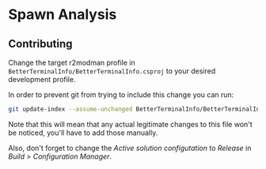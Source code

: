 # Spawn Analysis

## Contributing

Change the target r2modman profile in
`BetterTerminalInfo/BetterTerminalInfo.csproj` to your desired development
profile.

In order to prevent git from trying to include this change you can run:
```sh
git update-index --assume-unchanged BetterTerminalInfo/BetterTerminalInfo.csproj
```

Note that this will mean that any actual legitimate changes to this file won't
be noticed, you'll have to add those manually.

Also, don't forget to change the *Active solution configutation* to *Release*
in *Build > Configuration Manager*.
